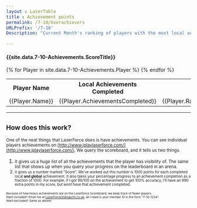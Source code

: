 ```yaml
---
layout : LaserTable
title : Achievement points 
permalink: /7-10/Overachievers
URLPrefix: '/7-10'
Description: "Current Month's ranking of players with the most local achievements:  LaserZone Bradford"

---
```




#### {{site.data.7-10-Achievements.ScoreTitle}}

<table class = "ScoreTable">
<tr><th>Player Name</th><th>Local Achievements<br/>Completed </th><th colspan = "2"> Rarest Achievmenent <br/>(others with it)</th> </tr>
{% for Player in site.data.7-10-Achievements.Player %}
<tr><td>{{Player.Name}}</td><td class = "number"> {{Player.AchievementsCompleted}}</td><td class = "number">{{Player.RarestAchievement}}</td><td class = "SmallBrightNumber">{{Player.OthersWith}}</td></tr>
{% endfor %}
</table>

-----

## <small>How does this work?</small>

<small>One of the neat things that LaserForce does is have achievements. You can see individual players achievements on [http://www.iplaylaserforce.com/](http://www.iplaylaserforce.com/). We query the scoreboard, and it tells us two things. </small>
1. <small> it gives us a huge list of all the achievements that the player has visibility of. The same list that shows up when you query your progress on the leaderboard in an arena.
2. <small> it gives us a number marked "Score". We've worked out this number is 1000 points for each completed local **and global** achievement. It also takes your percentage progress to an achievement completion as a fraction of 1000. For example, if I got 99/100 on the achievement to get 100% accuracy, I'll have an 990 extra points in my score, but wont have that achievement completed.

<small>Because of how heavy achievements are on the Laserforce Scoreboard, we keep track of fewer players.  <br/>
Want included? Email me at [LaserForceStats@ctri.co.uk](mailto:LaserForceStats@ctri.co.uk), all I need is your member ID in the form "7-10-1234". <br/>
Want excluded? Same as above!</small>